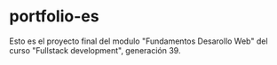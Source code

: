 # portfolio-es
Esto es el proyecto final del modulo "Fundamentos Desarollo Web" del curso "Fullstack development", generación 39.